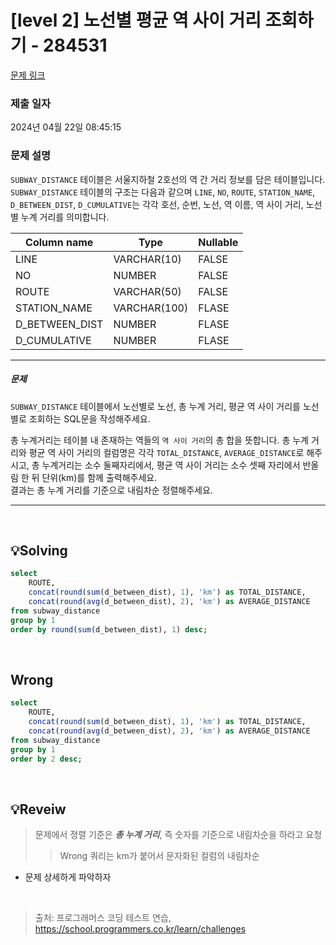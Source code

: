 # [level 2] 노선별 평균 역 사이 거리 조회하기 - 284531 

[문제 링크](https://school.programmers.co.kr/learn/courses/30/lessons/284531) 

### 제출 일자

2024년 04월 22일 08:45:15

### 문제 설명

<p><code>SUBWAY_DISTANCE</code> 테이블은 서울지하철 2호선의 역 간 거리 정보를 담은 테이블입니다. <code>SUBWAY_DISTANCE</code> 테이블의 구조는 다음과 같으며 <code>LINE</code>, <code>NO</code>, <code>ROUTE</code>, <code>STATION_NAME</code>, <code>D_BETWEEN_DIST</code>, <code>D_CUMULATIVE</code>는 각각 호선, 순번, 노선, 역 이름, 역 사이 거리, 노선별 누계 거리를 의미합니다.</p>
<table class="table">
        <thead><tr>
<th>Column name</th>
<th>Type</th>
<th>Nullable</th>
</tr>
</thead>
        <tbody><tr>
<td>LINE</td>
<td>VARCHAR(10)</td>
<td>FALSE</td>
</tr>
<tr>
<td>NO</td>
<td>NUMBER</td>
<td>FALSE</td>
</tr>
<tr>
<td>ROUTE</td>
<td>VARCHAR(50)</td>
<td>FALSE</td>
</tr>
<tr>
<td>STATION_NAME</td>
<td>VARCHAR(100)</td>
<td>FLASE</td>
</tr>
<tr>
<td>D_BETWEEN_DIST</td>
<td>NUMBER</td>
<td>FLASE</td>
</tr>
<tr>
<td>D_CUMULATIVE</td>
<td>NUMBER</td>
<td>FLASE</td>
</tr>
</tbody>
      </table>
<hr>

<h5>문제</h5>

<p><code>SUBWAY_DISTANCE</code> 테이블에서 노선별로 노선, 총 누계 거리, 평균 역 사이 거리를 노선별로 조회하는 SQL문을 작성해주세요.</p>

<p>총 누계거리는 테이블 내 존재하는 역들의 <code>역 사이 거리</code>의 총 합을 뜻합니다. 총 누계 거리와 평균 역 사이 거리의 컬럼명은 각각 <code>TOTAL_DISTANCE</code>, <code>AVERAGE_DISTANCE</code>로 해주시고, 총 누계거리는 소수 둘째자리에서, 평균 역 사이 거리는 소수 셋째 자리에서 반올림 한 뒤 단위(km)를 함께 출력해주세요.<br>
결과는 총 누계 거리를 기준으로 내림차순 정렬해주세요.</p>

<hr>


<br />

## 💡Solving
```sql
select 
    ROUTE,
    concat(round(sum(d_between_dist), 1), 'km') as TOTAL_DISTANCE,
    concat(round(avg(d_between_dist), 2), 'km') as AVERAGE_DISTANCE
from subway_distance
group by 1
order by round(sum(d_between_dist), 1) desc;
```

<br />

## Wrong

```sql
select 
    ROUTE,
    concat(round(sum(d_between_dist), 1), 'km') as TOTAL_DISTANCE,
    concat(round(avg(d_between_dist), 2), 'km') as AVERAGE_DISTANCE
from subway_distance
group by 1
order by 2 desc;
```

<br />

## 💡Reveiw
> 문제에서 졍렬 기준은 ***총 누계 거리***, 즉 숫자를 기준으로 내림차순을 하라고 요청
>> Wrong 쿼리는 km가 붙어서 문자화된 컬럼의 내림차순
* 문제 상세하게 파악하자 

<br />

> 출처: 프로그래머스 코딩 테스트 연습, https://school.programmers.co.kr/learn/challenges
